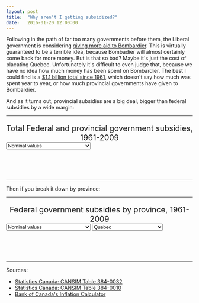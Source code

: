 ```yaml
---
layout: post
title:  "Why aren't I getting subsidized?"
date:   2016-01-20 12:00:00
---
```


Following in the path of far too many governments before them, the Liberal government is considering [giving more aid to Bombardier](http://www.bloomberg.com/news/articles/2016-01-04/bombardier-an-anchor-for-canada-trudeau-briefing-memo-says). This is virtually guaranteed to be a terrible idea, because Bombadier will almost certainly come back for more money. But is that so bad? Maybe it's just the cost of placating Quebec. Unfortunately it's difficult to even judge that, because we have no idea how much money has been spent on Bombardier. The best I could find is a [$1.1 billion total since 1961](http://www.huffingtonpost.ca/mark-milke/bombardier-corporate-welfare-trap_b_4705751.html), which doesn't say how much was spent year to year, or how much provincial governments have given to Bombardier.

And as it turns out, provincial subsidies are a big deal, bigger than federal subsidies by a wide margin:

* * *

<p class="subsdTitle">Total Federal and provincial government subsidies, 1961-2009</p>
<div>
  <select id="substSelect">
    <option value="nominal" selected="selected">Nominal values</option>
    <option value="inflation-adjusted">Adjusted for inflation (2015 dollars)</option>
  </select>
</div>
<div id="subsdChart"></div>
<div id="subsdTip">
  <p class="tipTop"><span class="tipTitle"></span></p>
  <p class="tipInfo"><span class="tipText1"></span></p>
  <p class="tipInfo"><span class="tipText2"></span></p>
</div>

* * *

Then if you break it down by province:

* * *

<p class="subsdTitle">Federal government subsidies by province, 1961-2009</p>
<div>
  <select id="subfdSelect">
    <option value="nominal" selected="selected">Nominal values</option>
    <option value="inflation-adjusted">Adjusted for inflation (2015 dollars)</option>
  </select>
  <select id="subfdSelectProv">
  	<option value="9">British Columbia</option>
  	<option value="8">Alberta</option>
  	<option value="7">Saskatchewan</option>
  	<option value="6">Manitoba</option>
  	<option value="5">Ontario</option>
  	<option value="4" selected="selected">Quebec</option>
  	<option value="3">New Brunswick</option>
  	<option value="2">Nova Scotia</option>
  	<option value="1">Prince Edward Island</option>
  	<option value="0">Newfoundland and Labrador</option>
  </select>
</div>
<div id="subfdChart"></div>
<div id="subfdTip">
  <p class="tipTop"><span class="tipTitle"></span></p>
  <p class="tipInfo"><span class="tipText1"></span></p>
  <p class="tipInfo"><span class="tipText2"></span></p>
</div>

* * *

Sources:

- [Statistics Canada: CANSIM Table 384-0032]()
- [Statistics Canada: CANSIM Table 384-0010]()
- [Bank of Canada's Inflation Calculator](http://www.bankofcanada.ca/rates/related/inflation-calculator/)


<style>

#subsdChart text,
#subfdChart text {
  font-size: 10px;
}

#subsdChart .axis path,
#subsdChart .axis line,
#subfdChart .axis path,
#subfdChart .axis line {
  fill: none;
  stroke: #000;
  shape-rendering: crispEdges;
}

.subsdTitle {
	font-size: 1.5em;
	margin-bottom: 0;
  text-align: center;
}

.subsdSubTitle {
	font-style: italic;
	text-align: center;
}

#subsdChart .x.axis path,
#subfdChart .x.axis path {
  display: none;
}

#subsdChart .line {
  fill: none;
  stroke-linecap: "round";
  stroke: #000;
  stroke-width: 1px;
  transition: stroke 0.5s ease;
}

#subsdChart .fedLine {
	opacity: 0.5;
}

#subsdChart .provLine {

}

#subsdChart .selectLine,
#subfdChart .selectLine {
	stroke: #000 !important;
	transition: stroke 0.5s ease;
}

#subsdChart .circle {
	cursor: pointer;
	transition: fill 0.5s ease;
}

#subsdChart .fedCircle {
	fill: #000000;
}

#subsdChart .provRect {
	fill: #FFFFFF;
	stroke: #000000;
}

#subsdChart .selected,
#subfdChart .selected {
	fill: #000000 !important;
	transition: fill 0.5s ease;
}

#subfdChart .line {
  fill: none;
  stroke-linecap: "round";
  stroke: #CCCCCC;
  stroke-width: 1px;
  transition: stroke 0.5s ease;
}

#subfdChart .circle {
	cursor: pointer;
	fill: #CCC;
	transition: fill 0.5s ease;
}

#subsdChart .selectCircle,
#subfdChart .selectCircle {
	stroke-width: 5px !important;
	stroke: #000;
}

/* Tooltip */
.hidden {
  display: none;
}

#subsdTip,
#subfdTip {
	display: block;
	min-height: 50px;
	margin-bottom: 15px;
	text-align: center;
	text-transform: capitalize;
}

#subsdTip .tipTop,
#subfdTip .tipTop {
  font-size: 18px;
  font-weight: bold;
  margin-bottom: 5px !important;
}

#subsdTip .tipInfo,
#subfdTip .tipInfo {
  font-size: 12px;
  margin: 0;
}

.hidden {
  display: none;
}

</style>

<script src="https://cdnjs.cloudflare.com/ajax/libs/queue-async/1.0.7/queue.min.js"></script>

<script>

var coordinates = [0, 0];
var body = d3.select("body")
    .on("mousemove", function() {
      coordinates = d3.mouse(this);
    })
    .on("mousedown", function() {
      coordinates = d3.mouse(this);
    });

var provinces = ["Newfoundland and Labrador",
	"Prince Edward Island",
	"Nova Scotia",
	"New Brunswick",
	"Quebec",
	"Ontario",
	"Manitoba",
	"Saskatchewan",
	"Alberta",
	"British Columbia"];

/*
*	Total Federal & Provincial subsidies
*/

subsdChart();
subfdChart();

function subsdChart() {

	var margin = {top: 20, right: 20, bottom: 30, left: 50},
	    width = 740 - margin.left - margin.right,
	    height = 300 - margin.top - margin.bottom;

	var parseDate = d3.time.format("%Y").parse;

	var format = d3.format(",.0f");

	var dataColours = ["#FF0000", "#808080"];

	var x = d3.time.scale()
	    .range([0, width]);

	var y = d3.scale.linear()
	    .range([height, 0]);

	var xAxis = d3.svg.axis()
	    .scale(x)
	    .orient("bottom");

	var yAxis = d3.svg.axis()
	    .scale(y)
	    .orient("left");

	var selectedOpt = "nominal";
	var selectedCircle, selectedData;

	var lineStart = d3.svg.line()
	  .x(function(d) { return x(d.year); })
	  .y(function(d) { return y(0); });

  var nominalLine = d3.svg.line()
	  .x(function(d) { return x(d.year); })
	  .y(function(d) { return y(d.nominal); });

  var infLine = d3.svg.line()
	  .x(function(d) { return x(d.year); })
	  .y(function(d) { return y(d["inflation-adjusted"]); });

	var svg = d3.select("#subsdChart").append("svg")
	    .attr("width", width + margin.left + margin.right)
	    .attr("height", height + margin.top + margin.bottom)
	  .append("g")
	    .attr("transform", "translate(" + margin.left + "," + margin.top + ")");

	d3.csv("{{ site.baseurl }}/data/2016/01/subsd_can.csv", type, function(error, data) {
	  if (error) throw error;

	  x.domain(d3.extent(data, function(d) { return d.year; }));
	  y.domain(d3.extent(data, function(d) { return d.nominal; }));

	  var nestData = d3.nest()
	  	.key(function(d) { return d.government; })
	  	.entries(data);

	  var subsd = svg.selectAll(".subsd")
	      .data(nestData)
	    .enter().append("g")
	      .attr("class", "subsd");

    var lines = subsd.append("path")
      .attr("class", function(d) {
      	if (d.key === "federal") {
      		return "line fedLine";
      	} else {
      		return "line provLine";
      	}
      	return "line";
      })
      .attr("d", function(d) { return lineStart(d.values); });

		lines.transition()
			.duration(1000)
			.attr("d", function(d) { return nominalLine(d.values); });

		var circleGroup = subsd.append("g")
			.attr("class", "circle-group");

		var circles = circleGroup.selectAll("circles")
			.data(function(d) { return d.values; })
			.enter()
			.append("circle")
			.attr("class", function(d) {
				if (d.government === "federal") {
					return "circle fedCircle";
				} else {
					return "circle provRect";
				}
			})
			.attr("cx", function(d) {  return x(d.year); })
			.attr("cy", function(d) { return y(1); })
			.attr("r", 2)
			.on("mouseover", function(d) { 
				showTooltip(d, this);
			})
			.on("click", function(d) { 
				showTooltip(d, this);
			});

		circles.transition()
			.duration(1000)
			.attr("cy", function(d) { return y(d.nominal); });

	  svg.append("g")
	      .attr("class", "x axis")
	      .attr("transform", "translate(0," + height + ")")
	      .call(xAxis);

	  var yAxisLine = svg.append("g")
	      .attr("class", "y axis")
	      .call(yAxis);

	  var yAxisLabel = yAxisLine.append("text")
	      .attr("transform", "rotate(-90)")
	      .attr("y", 6)
	      .attr("dy", ".71em")
	      .style("text-anchor", "end")
	      .text("Million dollars");

		function showTooltip(d, circle) {
			d3.select(selectedCircle).classed("selectCircle", false);
			selectedCircle = circle;
			d3.select(circle).classed("selectCircle", true);
			selectedData = d;

			d3.select("#subsdTip")
        .select(".tipTitle").text(d.government + " subsidies – " + d.year.getFullYear());
      if (selectedOpt === "nominal") {
      	d3.select("#subsdTip")
        	.select(".tipText1")
        	.text("$" + format(d.nominal) + " million dollars");
      } else {
      	d3.select("#subsdTip")
        	.select(".tipText1")
        	.text("$" + format(d["inflation-adjusted"]) + " million dollars");
      }
      d3.select("#subsdTip")
        .select(".tipText2").text(d.source);
		}

	  d3.select("#substSelect")
			.on("change", selected);

		function selected() {
			selectedOpt = this.options[this.selectedIndex].value;
			y.domain(d3.extent(data, function(d) { return d[selectedOpt]; }));
			svg.select(".y")
				.transition().duration(1500).ease("sin-in-out")
				.call(yAxis);

			if (selectedOpt === "nominal") {
				lines.transition()
					.duration(1000)
					.attr("d", function(d) { return nominalLine(d.values); });
				circles.transition()
					.duration(1000)
					.attr("cy", function(d) { return y(d.nominal); });

				if (selectedData) {
					d3.select("#subsdTip")
	        	.select(".tipText1")
	        	.text("$" + format(selectedData.nominal) + " million dollars");
				}
			} else {
				lines.transition()
					.duration(1000)
					.attr("d", function(d) { return infLine(d.values); });
				circles.transition()
					.duration(1000)
					.attr("cy", function(d) { return y(d["inflation-adjusted"]); });

				if (selectedData) {
	      	d3.select("#subsdTip")
	        	.select(".tipText1")
	        	.text("$" + format(selectedData["inflation-adjusted"]) + " million dollars");
				}
			}
		}
	});

	function type(d) {
		d.year = parseDate(d.year);
		d.nominal = +d.nominal;
		d["inflation-adjusted"] = +d["inflation-adjusted"];

    return d;
	}

}

/*
*
* Federal subsidies by province
*
*/

function subfdChart() {

	var margin = {top: 20, right: 20, bottom: 30, left: 50},
	    width = 740 - margin.left - margin.right,
	    height = 300 - margin.top - margin.bottom;

	var parseDate = d3.time.format("%Y").parse;

	var format = d3.format(",.0f");

	var dataColours = ["#FF0000", "#808080"];

	var x = d3.time.scale()
	    .range([0, width]);

	var y = d3.scale.linear()
	    .range([height, 0]);

	var xAxis = d3.svg.axis()
	    .scale(x)
	    .orient("bottom");

	var yAxis = d3.svg.axis()
	    .scale(y)
	    .orient("left");

	var selectedOpt = "nominal";
	var selectedCircle, selectedData;

	var lineStart = d3.svg.line()
	  .x(function(d) { return x(d.year); })
	  .y(function(d) { return y(0); });

  var nominalLine = d3.svg.line()
	  .x(function(d) { return x(d.year); })
	  .y(function(d) { return y(d.nominal); });

  var infLine = d3.svg.line()
	  .x(function(d) { return x(d.year); })
	  .y(function(d) { return y(d["inflation-adjusted"]); });

	var svg = d3.select("#subfdChart").append("svg")
	    .attr("width", width + margin.left + margin.right)
	    .attr("height", height + margin.top + margin.bottom)
	  .append("g")
	    .attr("transform", "translate(" + margin.left + "," + margin.top + ")");

	d3.csv("{{ site.baseurl }}/data/2016/01/subsd_fed.csv", type, function(error, data) {
	  if (error) throw error;

	  x.domain(d3.extent(data, function(d) { return d.year; }));
	  y.domain(d3.extent(data, function(d) { return d.nominal; }));

	  var nestData = d3.nest()
	  	.key(function(d) { return d.government; })
	  	.entries(data);

	  var subsd = svg.selectAll(".subsd")
	      .data(nestData)
	    .enter().append("g")
	      .attr("class", "subsd");

    var lines = subsd.append("path")
      .attr("class", function(d) {
      	if (d.key === "federal") {
      		return "line fedLine";
      	} else {
      		return "line provLine";
      	}
      	return "line";
      })
      .attr("d", function(d) { d.line = this; return lineStart(d.values); });

		lines.transition()
			.duration(1000)
			.attr("d", function(d) { return nominalLine(d.values); });

		var circleGroup = subsd.append("g")
			.attr("class", "circle-group");

		var circles = circleGroup.selectAll("circles")
			.data(function(d) { return d.values; })
			.enter()
			.append("circle")
			.attr("class", "circle")
			.attr("cx", function(d) { d.circle = this; return x(d.year); })
			.attr("cy", function(d) { return y(1); })
			.attr("r", 2)
			.on("mouseover", function(d) { 
				showTooltip(d, this);
			})
			.on("click", function(d) { 
				showTooltip(d, this);
			});

		circles.transition()
			.duration(1000)
			.attr("cy", function(d) { return y(d.nominal); });

	  svg.append("g")
	      .attr("class", "x axis")
	      .attr("transform", "translate(0," + height + ")")
	      .call(xAxis);

	  d3.select(nestData[4].line).classed("selectLine", true);
		nestData[4].line.parentNode.parentNode.appendChild(nestData[4].line.parentNode);
		data.forEach(function(d) {
			if (d.government === "Quebec") {
				d.circle.parentNode.parentNode.appendChild(d.circle.parentNode);
				d3.select(d.circle).classed("selected", true);
			} else {
				d3.select(d.circle).classed("selected", false);
			}
		});

	  var yAxisLine = svg.append("g")
	      .attr("class", "y axis")
	      .call(yAxis);

	  var yAxisLabel = yAxisLine.append("text")
	      .attr("transform", "rotate(-90)")
	      .attr("y", 6)
	      .attr("dy", ".71em")
	      .style("text-anchor", "end")
	      .text("Million dollars");

		function showTooltip(d, circle) {
			d3.select(selectedCircle).classed("selectCircle", false);
			selectedCircle = circle;
			d3.select(circle).classed("selectCircle", true);
			selectedData = d;

			d3.select("#subfdTip")
        .select(".tipTitle").text(d.government + " federal subsidies – " + d.year.getFullYear());
      if (selectedOpt === "nominal") {
      	d3.select("#subfdTip")
        	.select(".tipText1")
        	.text("$" + format(d.nominal) + " million dollars");
      } else {
      	d3.select("#subfdTip")
        	.select(".tipText1")
        	.text("$" + d["inflation-adjusted"] + " million dollars");
      }
      d3.select("#subfdTip")
        .select(".tipText2").text(d.source);
		}

	  d3.select("#subfdSelect")
			.on("change", selected);

		function selected() {
			selectedOpt = this.options[this.selectedIndex].value;
			y.domain(d3.extent(data, function(d) { return d[selectedOpt]; }));
			svg.select(".y")
				.transition().duration(1500).ease("sin-in-out")
				.call(yAxis);

			if (selectedOpt === "nominal") {
				lines.transition()
					.duration(1000)
					.attr("d", function(d) { return nominalLine(d.values); });
				circles.transition()
					.duration(1000)
					.attr("cy", function(d) { return y(d.nominal); });

				if (selectedData) {
					d3.select("#subfdTip")
	        	.select(".tipText1")
	        	.text("$" + format(selectedData.nominal) + " million dollars");
				}
			} else {
				lines.transition()
					.duration(1000)
					.attr("d", function(d) { return infLine(d.values); });
				circles.transition()
					.duration(1000)
					.attr("cy", function(d) { return y(d["inflation-adjusted"]); });

				if (selectedData) {
	      	d3.select("#subfdTip")
	        	.select(".tipText1")
	        	.text("$" + format(selectedData["inflation-adjusted"]) + " million dollars");
				}
			}
		}

	  d3.select("#subfdSelectProv")
			.on("change", selectProv);

		function selectProv() {
			selectedOpt = +(this.options[this.selectedIndex].value);

			nestData.forEach(function(d) {
				d3.select(d.line).classed("selectLine", false);	
			});
		  d3.select(nestData[selectedOpt].line).classed("selectLine", true);
			nestData[selectedOpt].line.parentNode.parentNode.appendChild(nestData[selectedOpt].line.parentNode);
			data.forEach(function(d) {
				if (d.government === provinces[selectedOpt]) {
					d.circle.parentNode.parentNode.appendChild(d.circle.parentNode);
					d3.select(d.circle).classed("selected", true);
				} else {
					d3.select(d.circle).classed("selected", false);
				}
			});
		}			
	});

	function type(d) {
		d.year = parseDate(d.year);
		d.nominal = +d.nominal;
		d["inflation-adjusted"] = +d["inflation-adjusted"];

    return d;
	}
 
}

</script>